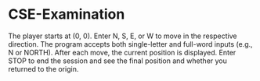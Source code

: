 # CSE-Examination

The player starts at (0, 0).
Enter N, S, E, or W to move in the respective direction.
The program accepts both single-letter and full-word inputs (e.g., N or NORTH).
After each move, the current position is displayed.
Enter STOP to end the session and see the final position and whether you returned to the origin.


